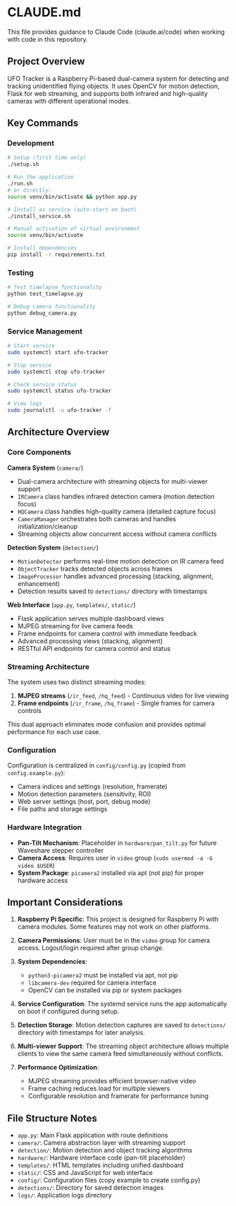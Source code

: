 # CLAUDE.md

This file provides guidance to Claude Code (claude.ai/code) when working with code in this repository.

## Project Overview

UFO Tracker is a Raspberry Pi-based dual-camera system for detecting and tracking unidentified flying objects. It uses OpenCV for motion detection, Flask for web streaming, and supports both infrared and high-quality cameras with different operational modes.

## Key Commands

### Development
```bash
# Setup (first time only)
./setup.sh

# Run the application
./run.sh
# or directly:
source venv/bin/activate && python app.py

# Install as service (auto-start on boot)
./install_service.sh

# Manual activation of virtual environment
source venv/bin/activate

# Install dependencies
pip install -r requirements.txt
```

### Testing
```bash
# Test timelapse functionality
python test_timelapse.py

# Debug camera functionality
python debug_camera.py
```

### Service Management
```bash
# Start service
sudo systemctl start ufo-tracker

# Stop service  
sudo systemctl stop ufo-tracker

# Check service status
sudo systemctl status ufo-tracker

# View logs
sudo journalctl -u ufo-tracker -f
```

## Architecture Overview

### Core Components

**Camera System** (`camera/`)
- Dual-camera architecture with streaming objects for multi-viewer support
- `IRCamera` class handles infrared detection camera (motion detection focus)
- `HQCamera` class handles high-quality camera (detailed capture focus)  
- `CameraManager` orchestrates both cameras and handles initialization/cleanup
- Streaming objects allow concurrent access without camera conflicts

**Detection System** (`detection/`)
- `MotionDetector` performs real-time motion detection on IR camera feed
- `ObjectTracker` tracks detected objects across frames
- `ImageProcessor` handles advanced processing (stacking, alignment, enhancement)
- Detection results saved to `detections/` directory with timestamps

**Web Interface** (`app.py`, `templates/`, `static/`)
- Flask application serves multiple dashboard views
- MJPEG streaming for live camera feeds
- Frame endpoints for camera control with immediate feedback
- Advanced processing views (stacking, alignment)
- RESTful API endpoints for camera control and status

### Streaming Architecture

The system uses two distinct streaming modes:
1. **MJPEG streams** (`/ir_feed`, `/hq_feed`) - Continuous video for live viewing
2. **Frame endpoints** (`/ir_frame`, `/hq_frame`) - Single frames for camera controls

This dual approach eliminates mode confusion and provides optimal performance for each use case.

### Configuration

Configuration is centralized in `config/config.py` (copied from `config.example.py`):
- Camera indices and settings (resolution, framerate)
- Motion detection parameters (sensitivity, ROI)
- Web server settings (host, port, debug mode)
- File paths and storage settings

### Hardware Integration

- **Pan-Tilt Mechanism**: Placeholder in `hardware/pan_tilt.py` for future Waveshare stepper controller
- **Camera Access**: Requires user in `video` group (`sudo usermod -a -G video $USER`)
- **System Package**: `picamera2` installed via apt (not pip) for proper hardware access

## Important Considerations

1. **Raspberry Pi Specific**: This project is designed for Raspberry Pi with camera modules. Some features may not work on other platforms.

2. **Camera Permissions**: User must be in the `video` group for camera access. Logout/login required after group change.

3. **System Dependencies**: 
   - `python3-picamera2` must be installed via apt, not pip
   - `libcamera-dev` required for camera interface
   - OpenCV can be installed via pip or system packages

4. **Service Configuration**: The systemd service runs the app automatically on boot if configured during setup.

5. **Detection Storage**: Motion detection captures are saved to `detections/` directory with timestamps for later analysis.

6. **Multi-viewer Support**: The streaming object architecture allows multiple clients to view the same camera feed simultaneously without conflicts.

7. **Performance Optimization**: 
   - MJPEG streaming provides efficient browser-native video
   - Frame caching reduces load for multiple viewers
   - Configurable resolution and framerate for performance tuning

## File Structure Notes

- `app.py`: Main Flask application with route definitions
- `camera/`: Camera abstraction layer with streaming support
- `detection/`: Motion detection and object tracking algorithms
- `hardware/`: Hardware interface code (pan-tilt placeholder)
- `templates/`: HTML templates including unified dashboard
- `static/`: CSS and JavaScript for web interface
- `config/`: Configuration files (copy example to create config.py)
- `detections/`: Directory for saved detection images
- `logs/`: Application logs directory